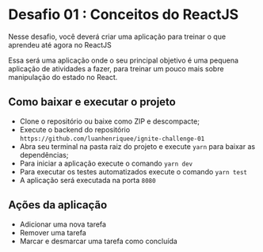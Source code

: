 # Desafio 01 : Conceitos do ReactJS

Nesse desafio, você deverá criar uma aplicação para treinar o que aprendeu até agora no ReactJS

Essa será uma aplicação onde o seu principal objetivo é uma pequena aplicação de atividades a fazer, para treinar um pouco mais sobre manipulação do estado no React.

## Como baixar e executar o projeto

 - Clone o repositório ou baixe como ZIP e descompacte;
 - Execute o backend do repositório `https://github.com/luanhenriquee/ignite-challenge-01`
 - Abra seu terminal na pasta raiz do projeto e execute `yarn` para baixar as dependências;
 - Para iniciar a aplicação execute o comando  `yarn dev`
 - Para executar os testes automatizados execute o comando  `yarn test`
 - A aplicação será executada na porta `8080`
 
## Ações da aplicação
 - Adicionar uma nova tarefa
 - Remover uma tarefa
 - Marcar e desmarcar uma tarefa como concluída
